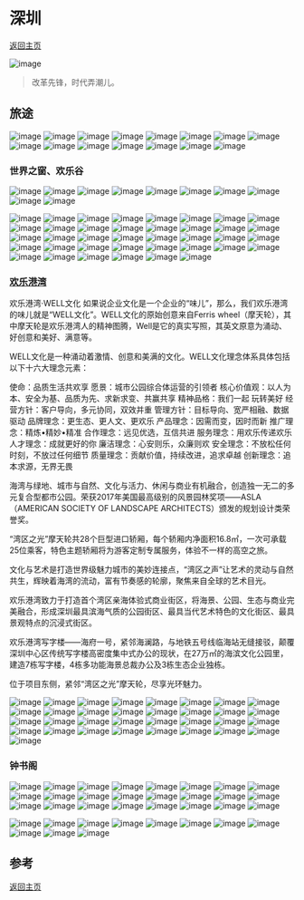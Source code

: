 # 深圳
[返回主页](/)

![image](https://user-images.githubusercontent.com/95151698/146619673-f97086e6-f096-418e-a7d3-cc349f7e0b4b.png)
> 改革先锋，时代弄潮儿。

## 旅途

![image](https://user-images.githubusercontent.com/95151698/146619942-fe27cab1-f84f-4227-873f-c5005426056b.png)
![image](https://user-images.githubusercontent.com/95151698/146619705-b0b73ad4-9f50-42b9-8d39-2e88f9047397.png)
![image](https://user-images.githubusercontent.com/95151698/146619856-69eeffe0-6648-4f4c-9ae8-e7e65adf75a8.png)
![image](https://user-images.githubusercontent.com/95151698/146619864-ade39483-6170-4c60-9fae-fe35b87bf708.png)
![image](https://user-images.githubusercontent.com/95151698/146619877-42475a07-4699-4289-a2a9-bfcc29a215fe.png)
![image](https://user-images.githubusercontent.com/95151698/146619881-3ef9f363-715c-411f-a7cc-28dd4aa9bb65.png)
![image](https://user-images.githubusercontent.com/95151698/146619885-610cd58c-fcae-43a3-a4b2-000890ec2165.png)
![image](https://user-images.githubusercontent.com/95151698/146619893-3a314fb2-a8b5-4fdc-a998-afddda500675.png)
![image](https://user-images.githubusercontent.com/95151698/146619896-aa0c6660-4390-4cf7-9f23-9f6a3109465c.png)
![image](https://user-images.githubusercontent.com/95151698/146619903-d95fcf07-64cf-402c-a4ca-0e256c1132ae.png)
![image](https://user-images.githubusercontent.com/95151698/146619904-f6312872-1c66-4e70-8f86-005fad256ad9.png)
![image](https://user-images.githubusercontent.com/95151698/146619912-9f979444-6aba-4681-8246-2ab7372c6302.png)
![image](https://user-images.githubusercontent.com/95151698/146619919-7eaf2070-66a4-4c2a-a4a1-ef17f0b9f68d.png)
![image](https://user-images.githubusercontent.com/95151698/146619924-d4b85936-f469-4db9-8de4-c090025187ee.png)
![image](https://user-images.githubusercontent.com/95151698/146619930-9582c6a6-cba0-46e5-b325-b77ce889f02d.png)

### 世界之窗、欢乐谷

![image](https://user-images.githubusercontent.com/95151698/147385567-5c6646d6-217b-42fb-921b-04aa5b8f6494.png)
![image](https://user-images.githubusercontent.com/95151698/147385572-e93de5a4-b41c-4db3-b672-97668ea7572a.png)
![image](https://user-images.githubusercontent.com/95151698/147385565-57ca004d-0c2a-48f6-855c-cd1c67587c3f.png)
![image](https://user-images.githubusercontent.com/95151698/147385555-2a82e364-ef21-4322-9943-8d92f70e4679.png)
![image](https://user-images.githubusercontent.com/95151698/147385570-c85a6969-0b2c-4437-8c4b-4d09160dcefa.png)
![image](https://user-images.githubusercontent.com/95151698/147385560-e469ac60-bf67-4895-8524-6ca16092260f.png)
![image](https://user-images.githubusercontent.com/95151698/147385587-a6246932-9f27-4430-ae60-b1bb0a04ed26.png)
![image](https://user-images.githubusercontent.com/95151698/147385591-48c39d9a-6038-4c2e-baf4-65a0a1bcd642.png)
![image](https://user-images.githubusercontent.com/95151698/147385584-3a96ea22-5ed0-4c02-a266-81fd48cb7088.png)
![image](https://user-images.githubusercontent.com/95151698/147385579-dcdafcba-47be-4878-9bfc-1d4a89a140ac.png)

![image](https://user-images.githubusercontent.com/95151698/147385578-de7b7f70-5a3c-4855-afe7-691f28b51fda.png)
![image](https://user-images.githubusercontent.com/95151698/147385600-fc4e0ca5-549d-49c8-9462-aeeba44f202a.png)
![image](https://user-images.githubusercontent.com/95151698/147385604-66e45459-db41-4b70-ba1f-e038897e463e.png)
![image](https://user-images.githubusercontent.com/95151698/147385601-d88d000b-10e8-4a9b-8555-63ee49326d98.png)
![image](https://user-images.githubusercontent.com/95151698/147385602-163b0fad-131a-45fe-a624-76f29da828a5.png)
![image](https://user-images.githubusercontent.com/95151698/147385592-ade1fbac-f3f3-4e4d-8448-504eeeb73eeb.png)
![image](https://user-images.githubusercontent.com/95151698/147385609-40346f6c-a242-4b38-8856-ca15ccd04e73.png)
![image](https://user-images.githubusercontent.com/95151698/147385610-0c23fc1c-dfb7-4b63-ba6a-d73efc625a1e.png)
![image](https://user-images.githubusercontent.com/95151698/147385617-a1ecc92c-a2f8-47ad-aacf-d88a5a8cbc7f.png)
![image](https://user-images.githubusercontent.com/95151698/147385607-ef2875aa-ece3-4d1a-a82d-ef34790089d0.png)
![image](https://user-images.githubusercontent.com/95151698/147385593-adcf6248-7d00-4e6a-bb9c-d499b6067ab9.png)
![image](https://user-images.githubusercontent.com/95151698/147385618-965e03b7-c957-47e3-9b85-8263fbb926c4.png)
![image](https://user-images.githubusercontent.com/95151698/147385597-85b59175-2848-45fd-93be-86f580260204.png)
![image](https://user-images.githubusercontent.com/95151698/147385614-aa7ef898-b8be-41d1-8399-24131187fc34.png)
![image](https://user-images.githubusercontent.com/95151698/147385619-2d6426dc-7ca7-440b-8b93-7d6715b849aa.png)
![image](https://user-images.githubusercontent.com/95151698/147385626-d9709ad0-7d2f-4bd8-8e0b-3bb855cbe627.png)
![image](https://user-images.githubusercontent.com/95151698/147385622-460f4ba3-a9b6-4cc5-b9ce-18689ff6df25.png)
![image](https://user-images.githubusercontent.com/95151698/147385632-52b5dd7d-f1b0-40eb-9158-ac4d9143c7d6.png)
![image](https://user-images.githubusercontent.com/95151698/147385629-f9299647-4eeb-4a4d-bfa2-d5c88e21536a.png)
![image](https://user-images.githubusercontent.com/95151698/147385636-d5efb2f7-2db4-451c-912d-f243e3047a94.png)
![image](https://user-images.githubusercontent.com/95151698/147385635-dd9bc0b1-fc47-4e26-9295-194dcdddbb19.png)
![image](https://user-images.githubusercontent.com/95151698/147385637-11c09104-bdf5-46d1-8822-4076534e6374.png)
![image](https://user-images.githubusercontent.com/95151698/147385630-f6067b9d-5045-4c5e-aa01-7e10a1e490ef.png)
![image](https://user-images.githubusercontent.com/95151698/147385648-1b578247-fce4-4fdc-bc3e-05965b1d49c2.png)
![image](https://user-images.githubusercontent.com/95151698/147385652-829c8bac-1558-4ad2-9a78-f89eda07b6ff.png)
![image](https://user-images.githubusercontent.com/95151698/147385649-e5d29dde-5ffb-48f8-8f96-5be2c66ee1fb.png)
![image](https://user-images.githubusercontent.com/95151698/147385657-3a4f3309-53f2-4572-a653-56fe109f7e6f.png)
![image](https://user-images.githubusercontent.com/95151698/147385654-0c1bbff0-0250-47bf-a691-9836c18f4921.png)
![image](https://user-images.githubusercontent.com/95151698/147385655-9017c190-6634-4ae1-b496-c2744889f0ff.png)
![image](https://user-images.githubusercontent.com/95151698/147385660-5f20388e-4da1-432e-a7b4-7cb71c9d3956.png)
![image](https://user-images.githubusercontent.com/95151698/147385658-c17234dd-76cf-4937-be3c-6378a5210e00.png)
![image](https://user-images.githubusercontent.com/95151698/147385640-396622db-a0ed-4af9-8be3-5e59719bd64d.png)
![image](https://user-images.githubusercontent.com/95151698/147385661-e849dd74-d2b5-4572-ba4d-dc37ab77f199.png)
![image](https://user-images.githubusercontent.com/95151698/147385642-9532aa81-b566-432f-b03c-f01a47d0eb12.png)
![image](https://user-images.githubusercontent.com/95151698/147385644-010e0774-561d-4372-98f8-ee07c3ae76af.png)
![image](https://user-images.githubusercontent.com/95151698/147385666-0b37b6c8-c147-41d0-b652-f9356b0a56e7.png)
![image](https://user-images.githubusercontent.com/95151698/147385668-3106d4fb-7788-4512-9e8d-22837a45fb32.png)
![image](https://user-images.githubusercontent.com/95151698/147385663-e1be963e-d55b-4be4-9783-49ffd0fc0a97.png)


### [欢乐港湾](https://www.octohbay.net/home/index/about.html)

欢乐港湾·WELL文化
如果说企业文化是一个企业的“味儿”，那么，我们欢乐港湾的味儿就是“WELL文化”。WELL文化的原始创意来自Ferris wheel（摩天轮），其中摩天轮是欢乐港湾人的精神图腾，Well是它的真实写照，其英文原意为涌动、好创意和美好、满意等。

WELL文化是一种涌动着激情、创意和美满的文化。WELL文化理念体系具体包括以下十六大理念元素：

使命：品质生活共欢享
愿景：城市公园综合体运营的引领者
核心价值观：以人为本、安全为基、品质为先、求新求变、共赢共享
精神品格：我们一起   玩转美好
经营方针：客户导向，多元协同，双效并重
管理方针：目标导向、宽严相融、数据驱动
品牌理念：更生态、更人文、更欢乐
产品理念：因需而变，因时而新
推广理念：精炼•精妙•精准
合作理念：远见优选，互信共进
服务理念：用欢乐传递欢乐
人才理念：成就更好的你
廉洁理念：心安则乐，众廉则欢
安全理念：不放松任何时刻，不放过任何细节
质量理念：贡献价值，持续改进，追求卓越
创新理念：追本求源，无界无畏

海湾与绿地、城市与自然、文化与活力、休闲与商业有机融合，创造独一无二的多元复合型都市公园。荣获2017年美国最高级别的风景园林奖项——ASLA（AMERICAN SOCIETY OF LANDSCAPE ARCHITECTS）颁发的规划设计类荣誉奖。

“湾区之光”摩天轮共28个巨型进口轿厢，每个轿厢内净面积16.8㎡，一次可承载25位乘客，特色主题轿厢将为游客定制专属服务，体验不一样的高空之旅。

文化与艺术是打造世界级魅力城市的美妙连接点，“湾区之声”让艺术的灵动与自然共生，辉映着海湾的流动，富有节奏感的轮廓，聚焦来自全球的艺术目光。

欢乐港湾致力于打造首个湾区亲海体验式商业街区，将海景、公园、生态与商业完美融合，形成深圳最具滨海气质的公园街区、最具当代艺术特色的文化街区、最具景观特点的沉浸式街区。

欢乐港湾写字楼——海府一号，紧邻海澜路，与地铁五号线临海站无缝接驳，颠覆深圳中心区传统写字楼高密度集中式办公的现状，在27万㎡的海滨文化公园里，建造7栋写字楼，4栋多功能海景总裁办公及3栋生态企业独栋。

位于项目东侧，紧邻“湾区之光”摩天轮，尽享光环魅力。

![image](https://user-images.githubusercontent.com/95151698/146642773-007a8c7f-2967-4143-b96b-3dd7cc9c85b9.png)
![image](https://user-images.githubusercontent.com/95151698/146642604-e854b894-01db-43fb-9990-663b6b8ac615.png)
![image](https://user-images.githubusercontent.com/95151698/146642615-61c10a78-b85a-4137-80af-97ff9c99338c.png)
![image](https://user-images.githubusercontent.com/95151698/146642670-1057f941-c642-4a27-bb9f-2dcb48db41c1.png)
![image](https://user-images.githubusercontent.com/95151698/146642671-88dd746d-83ef-4f29-9f1d-1786bae89865.png)
![image](https://user-images.githubusercontent.com/95151698/146642676-7194a4a9-0323-4731-9d0f-9be8ddd50610.png)
![image](https://user-images.githubusercontent.com/95151698/146642681-8917ca3d-0f7d-4433-b39e-c54de29d931b.png)
![image](https://user-images.githubusercontent.com/95151698/146642617-f8ef488c-eeee-4064-bf9e-74db9d1eba8d.png)
![image](https://user-images.githubusercontent.com/95151698/146642692-1156bbc2-d165-46b5-a393-637b7fccaf39.png)
![image](https://user-images.githubusercontent.com/95151698/146642697-462fa29c-f852-4e70-9dba-e373cfdac133.png)
![image](https://user-images.githubusercontent.com/95151698/146642701-c8d02650-39ca-49bd-9099-141364d5c149.png)
![image](https://user-images.githubusercontent.com/95151698/146642607-e8ed2452-ed26-4a5d-b2dc-03390d85cc23.png)
![image](https://user-images.githubusercontent.com/95151698/146642710-823a2a54-2adf-48b0-ac48-6678f3e0aa70.png)
![image](https://user-images.githubusercontent.com/95151698/146642718-73be9db5-fecc-4f99-9d00-e2eb0e1eb1b0.png)
![image](https://user-images.githubusercontent.com/95151698/146642712-312cf505-8634-49ae-b5ce-8bcc88e07c20.png)
![image](https://user-images.githubusercontent.com/95151698/146642722-fb8efe6f-235b-4647-8a7a-95e93ff83651.png)
![image](https://user-images.githubusercontent.com/95151698/146642725-7701c14b-d739-4da6-b7d8-470582318271.png)
![image](https://user-images.githubusercontent.com/95151698/146642720-d4cea158-5e8a-4a23-9aa2-3a08ce92fb8c.png)
![image](https://user-images.githubusercontent.com/95151698/146642745-5f59fefc-d8d0-4cbe-8c4f-a933c8d77c22.png)
![image](https://user-images.githubusercontent.com/95151698/146642741-301e9397-65c7-4de0-848e-b869f898827f.png)
![image](https://user-images.githubusercontent.com/95151698/146642752-0403c848-c666-4d31-8d3d-87c702b8bb59.png)
![image](https://user-images.githubusercontent.com/95151698/146642748-2148d2fe-86dc-4cc5-b143-c05d09021c0b.png)
![image](https://user-images.githubusercontent.com/95151698/146642753-67fe77be-53e4-422c-937e-181059078685.png)
![image](https://user-images.githubusercontent.com/95151698/146642758-942da39d-027f-4b9d-9ac9-91c1a76d075d.png)
![image](https://user-images.githubusercontent.com/95151698/146642764-c5a40793-846d-47c8-97d0-8b109c459473.png)
![image](https://user-images.githubusercontent.com/95151698/146642784-691feaab-acfd-4120-a726-739628bec727.png)
![image](https://user-images.githubusercontent.com/95151698/146642802-1e7f8fea-b842-4485-bb1b-7a36c0b9339e.png)
![image](https://user-images.githubusercontent.com/95151698/146642777-9ad2ab87-2fad-45f1-99fb-b7cc5abea5e1.png)
![image](https://user-images.githubusercontent.com/95151698/146642804-7330991b-c846-456b-a6ad-c5055fc7cd47.png)
![image](https://user-images.githubusercontent.com/95151698/146642815-0260ff53-b92d-4bdb-bba4-873e47e77dce.png)
![image](https://user-images.githubusercontent.com/95151698/146642798-9599f50e-a106-4b80-a91a-5f3df11a9874.png)
![image](https://user-images.githubusercontent.com/95151698/146642819-61ae8678-356f-42c4-aff8-22b31f3b08dc.png)
![image](https://user-images.githubusercontent.com/95151698/146642826-063e7192-ce8d-4130-84d4-6d4a27b78280.png)


### 钟书阁

![image](https://user-images.githubusercontent.com/95151698/146642831-d7171c4e-618e-421d-9345-3edb95e12716.png)
![image](https://user-images.githubusercontent.com/95151698/146642795-8140d730-9d44-40d8-8f21-42619800b765.png)
![image](https://user-images.githubusercontent.com/95151698/146642835-fab5cadb-8719-4cc8-8bcd-925f75b29883.png)
![image](https://user-images.githubusercontent.com/95151698/146642813-f78e5cea-3719-4644-9279-dbdfc08e1bde.png)
![image](https://user-images.githubusercontent.com/95151698/146642811-0e03d491-5cff-45ac-b838-9086745a9455.png)
![image](https://user-images.githubusercontent.com/95151698/146642855-4a5d0fd9-c508-472a-9326-64656e4f88ce.png)
![image](https://user-images.githubusercontent.com/95151698/146642865-a04ad350-492b-468d-88a0-eae0a217c386.png)
![image](https://user-images.githubusercontent.com/95151698/146642864-10a15eba-66ae-44fd-b543-d74dc27a3ef6.png)
![image](https://user-images.githubusercontent.com/95151698/146642859-a4ffc53b-63d3-4518-9903-aa0876af564b.png)
![image](https://user-images.githubusercontent.com/95151698/146642868-c9da66f9-6e85-4a52-9899-1196ed9ee215.png)
![image](https://user-images.githubusercontent.com/95151698/146642880-04339196-0c76-48f2-8484-5b3d55303f75.png)
![image](https://user-images.githubusercontent.com/95151698/146642736-c3931773-11ab-4f64-95ff-d44e311a4fb7.png)
![image](https://user-images.githubusercontent.com/95151698/146642847-e4043237-54cf-4424-9e13-f624773b4ea8.png)
![image](https://user-images.githubusercontent.com/95151698/146642907-c7c46d0b-b2cd-4702-bc38-81dd0742e7d3.png)
![image](https://user-images.githubusercontent.com/95151698/146642909-ffa93eb4-9eef-432a-9a72-3f39a9ff43f6.png)
![image](https://user-images.githubusercontent.com/95151698/146642738-989ef1fb-f98b-467c-a03e-1a715c3d70b1.png)
![image](https://user-images.githubusercontent.com/95151698/146642763-86cfa939-ddd1-4cbb-b9b1-a93e4120d3b9.png)
![image](https://user-images.githubusercontent.com/95151698/146642757-50730720-6f95-483a-a44f-03d94cbae32a.png)
![image](https://user-images.githubusercontent.com/95151698/146642791-a8cd5e84-7534-4ed0-91d4-256a675791f8.png)
![image](https://user-images.githubusercontent.com/95151698/146642848-6a408186-c8ae-497a-8042-d5c4b6d11017.png)
![image](https://user-images.githubusercontent.com/95151698/146642844-3b33283c-3955-4302-83fa-58bd48507f64.png)
![image](https://user-images.githubusercontent.com/95151698/146642873-cfe9a50d-a00a-4ddc-93eb-eb91d9cd47dc.png)
![image](https://user-images.githubusercontent.com/95151698/146642876-2da8d215-35e9-440d-8d52-369c00e5d3c6.png)
![image](https://user-images.githubusercontent.com/95151698/146642878-e92f96fa-5897-4caf-ad65-555f8b4b88e8.png)

![image](https://user-images.githubusercontent.com/95151698/147210125-3c765b60-1e37-41c2-a14d-6c7409fa0c02.png)
![image](https://user-images.githubusercontent.com/95151698/147210139-3aaae552-b129-472a-97fb-854282cc5327.png)
![image](https://user-images.githubusercontent.com/95151698/147210179-c7e7ff0a-c9bb-4811-9460-b41299eecc8d.png)
![image](https://user-images.githubusercontent.com/95151698/147210202-3ca73665-8b8d-4a94-b17c-96eb01cd3aba.png)
![image](https://user-images.githubusercontent.com/95151698/147210212-654c7133-5447-4971-a9b8-7f1a1dcc4ab1.png)
![image](https://user-images.githubusercontent.com/95151698/147210265-0c7a817a-6a35-4c61-bb2d-202b431413db.png)
![image](https://user-images.githubusercontent.com/95151698/147210269-afed9e9e-914b-4c63-8a13-886d02bbd626.png)
![image](https://user-images.githubusercontent.com/95151698/147210291-d578979b-ebbe-4b6c-b8b4-24932f6ea516.png)
![image](https://user-images.githubusercontent.com/95151698/147210279-8a17a78f-0b91-4341-bc59-e3fa9913aa34.png)
![image](https://user-images.githubusercontent.com/95151698/147210276-7e43cb55-e7cc-43f2-9e4a-d79cd4f4a3e8.png)
![image](https://user-images.githubusercontent.com/95151698/147210228-efbcca6f-2a3e-4466-8c2d-08520d457775.png)


## 参考

[返回主页](/)
